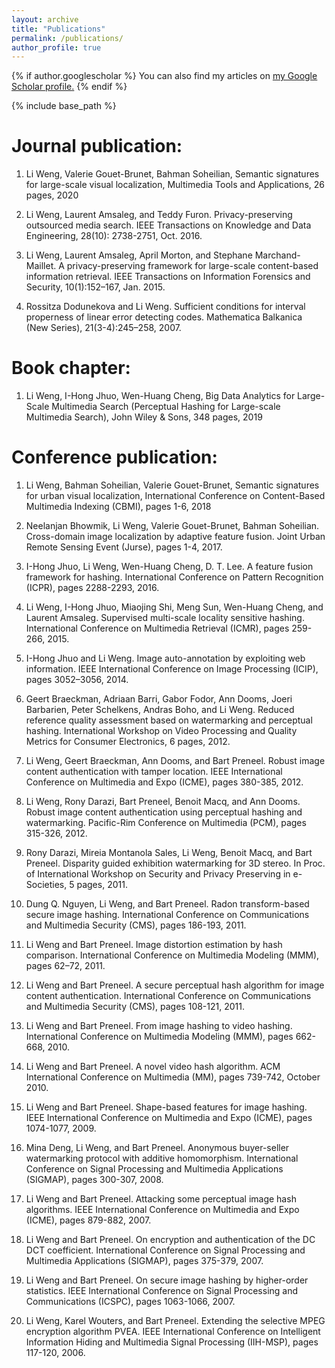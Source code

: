 ```yaml
---
layout: archive
title: "Publications"
permalink: /publications/
author_profile: true
---
```


{% if author.googlescholar %}
  You can also find my articles on <u><a href="{{author.googlescholar}}">my Google Scholar profile</a>.</u>
{% endif %}

{% include base_path %}

<!-- {% for post in site.publications reversed %}
  {% include archive-single.html %}
{% endfor %} -->


Journal publication:
====
1.	Li Weng, Valerie Gouet-Brunet, Bahman Soheilian, Semantic signatures for large-scale visual localization, Multimedia Tools and Applications, 26 pages, 2020

1.	Li Weng, Laurent Amsaleg, and Teddy Furon. Privacy-preserving outsourced media search. IEEE Transactions on Knowledge and Data Engineering, 28(10): 2738-2751, Oct. 2016.

1.	Li Weng, Laurent Amsaleg, April Morton, and Stephane Marchand-Maillet. A privacy-preserving framework for large-scale content-based information retrieval. IEEE Transactions on Information Forensics and Security, 10(1):152–167, Jan. 2015.

1.	Rossitza Dodunekova and Li Weng. Sufficient conditions for interval properness of linear error detecting codes. Mathematica Balkanica (New Series), 21(3-4):245–258, 2007.

Book chapter:
====
1.	Li Weng, I-Hong Jhuo, Wen-Huang Cheng, Big Data Analytics for Large-Scale Multimedia Search (Perceptual Hashing for Large-scale Multimedia Search), John Wiley & Sons, 348 pages, 2019

Conference publication:
====
1.	Li Weng, Bahman Soheilian, Valerie Gouet-Brunet, Semantic signatures for urban visual localization, International Conference on Content-Based Multimedia Indexing (CBMI), pages 1-6, 2018

2.	Neelanjan Bhowmik, Li Weng, Valerie Gouet-Brunet, Bahman Soheilian. Cross-domain image localization by adaptive feature fusion. Joint Urban Remote Sensing Event (Jurse), pages 1-4, 2017.

3.	I-Hong Jhuo, Li Weng, Wen-Huang Cheng, D. T. Lee. A feature fusion framework for hashing. International Conference on Pattern Recognition (ICPR), pages 2288-2293, 2016.

4.	Li Weng, I-Hong Jhuo, Miaojing Shi, Meng Sun, Wen-Huang Cheng, and Laurent Amsaleg. Supervised multi-scale locality sensitive hashing. International Conference on Multimedia Retrieval (ICMR), pages 259-266, 2015.

5.	I-Hong Jhuo and Li Weng. Image auto-annotation by exploiting web information. IEEE International Conference on Image Processing (ICIP), pages 3052–3056, 2014.

6.	Geert Braeckman, Adriaan Barri, Gabor Fodor, Ann Dooms, Joeri Barbarien, Peter Schelkens, Andras Boho, and Li Weng. Reduced reference quality assessment based on watermarking and perceptual hashing. International Workshop on Video Processing and Quality Metrics for Consumer Electronics, 6 pages, 2012.

7.	Li Weng, Geert Braeckman, Ann Dooms, and Bart Preneel. Robust image content authentication with tamper location. IEEE International Conference on Multimedia and Expo (ICME), pages 380-385, 2012. 

8.	Li Weng, Rony Darazi, Bart Preneel, Benoit Macq, and Ann Dooms. Robust image content authentication using perceptual hashing and watermarking. Pacific-Rim Conference on Multimedia (PCM), pages 315-326, 2012. 

9.	Rony Darazi, Mireia Montanola Sales, Li Weng, Benoit Macq, and Bart Preneel. Disparity guided exhibition watermarking for 3D stereo. In Proc. of International Workshop on Security and Privacy Preserving in e-Societies, 5 pages, 2011.

10.	Dung Q. Nguyen, Li Weng, and Bart Preneel. Radon transform-based secure image hashing. International Conference on Communications and Multimedia Security (CMS), pages 186-193, 2011. 

11.	Li Weng and Bart Preneel. Image distortion estimation by hash comparison. International Conference on Multimedia Modeling (MMM), pages 62–72, 2011. 

12.	Li Weng and Bart Preneel. A secure perceptual hash algorithm for image content authentication. International Conference on Communications and Multimedia Security (CMS), pages 108-121, 2011. 

13.	Li Weng and Bart Preneel. From image hashing to video hashing. International Conference on Multimedia Modeling (MMM), pages 662-668, 2010. 

14.	Li Weng and Bart Preneel. A novel video hash algorithm. ACM International Conference on Multimedia (MM), pages 739-742, October 2010. 

15.	Li Weng and Bart Preneel. Shape-based features for image hashing. IEEE International Conference on Multimedia and Expo (ICME), pages 1074-1077, 2009.

16.	Mina Deng, Li Weng, and Bart Preneel. Anonymous buyer-seller watermarking protocol with additive homomorphism. International Conference on Signal Processing and Multimedia Applications (SIGMAP), pages 300-307, 2008. 

17.	Li Weng and Bart Preneel. Attacking some perceptual image hash algorithms. IEEE International Conference on Multimedia and Expo (ICME), pages 879-882, 2007. 

18.	Li Weng and Bart Preneel. On encryption and authentication of the DC DCT coefficient. International Conference on Signal Processing and Multimedia Applications (SIGMAP), pages 375-379, 2007. 

19.	Li Weng and Bart Preneel. On secure image hashing by higher-order statistics. IEEE International Conference on Signal Processing and Communications (ICSPC), pages 1063-1066, 2007. 

20.	Li Weng, Karel Wouters, and Bart Preneel. Extending the selective MPEG encryption algorithm PVEA. IEEE International Conference on Intelligent Information Hiding and Multimedia Signal Processing (IIH-MSP), pages 117-120, 2006.